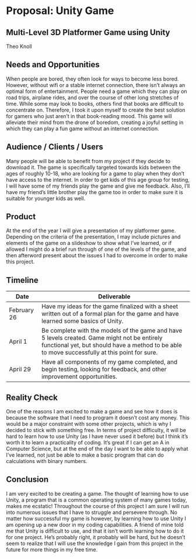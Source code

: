 # Proposal: Unity Game
## Multi-Level 3D Platformer Game using Unity
Theo Knoll

## Needs and Opportunities
When people are bored, they often look for ways to become less bored. However, without wifi or a stable internet connection, there isn’t always an optimal form of entertainment. People need a game which they can play on road trips, airplane rides, and over the course of other long stretches of time. While some may look to books, others find that books are difficult to concentrate on. Therefore, I took it upon myself to create the best solution for gamers who just aren’t in that book-reading mood. This game will alleviate their mind from the drone of boredom, creating a joyful setting in which they can play a fun game without an internet connection.
## Audience / Clients / Users
Many people will be able to benefit from my project if they decide to download it. The game is specifically targeted towards kids between the ages of roughly 10-18, who are looking for a game to play when they don’t have access to the internet. In order to get kids of this age group for testing, I will have some of my friends play the game and give me feedback. Also, I’ll have my friend’s little brother play the game too in order to make sure it is suitable for younger kids as well.

## Product
At the end of the year I will give a presentation of my platformer game. Depending on the criteria of the presentation, I may include pictures and elements of the game on a slideshow to show what I’ve learned, or if allowed I might do a brief run through of one of the levels of the game, and then afterword present about the issues I had to overcome in order to make this project.

## Timeline
| Date          | Deliverable   |
| ------------- | ------------- |
| February 26   | Have my ideas for the game finalized with a sheet written out of a formal plan for the game and have learned some basics of Unity.|
| April 1       | Be complete with the models of the game and have 5 levels created. Game might not be entirely functional yet, but should have a method to be able to move successfully at this point for sure.|
| April 29      | Have all components of my game completed, and begin testing, looking for feedback, and other improvement opportunities.|

## Reality Check
One of the reasons I am excited to make a game and see how it does is because the software that I need to program it doesn’t cost any money. This would be a major constraint with some other projects, which is why I decided to stick with something free. In terms of project difficulty, it will be hard to learn how to use Unity (as I have never used it before) but I think it’s worth it to learn a practicality of coding. It’s great if I can get an A in Computer Science, but at the end of the day I want to be able to apply what I’ve learned, not just be able to make a basic program that can do calculations with binary numbers.

## Conclusion
I am very excited to be creating a game. The thought of learning how to use Unity, a program that is a common operating system of many games today, makes me ecstatic! Throughout the course of this project I am sure I will run into numerous issues that I have to struggle and persevere through. No matter how successful my game is however, by learning how to use Unity I am opening up a new door in my coding capabilities. A friend of mine told me that Unity is difficult to use, and that it isn’t worth learning how to do it for one project. He’s probably right, it probably will be hard, but he doesn’t seem to realize that I will use the knowledge I gain from this project in the future for more things in my free time.